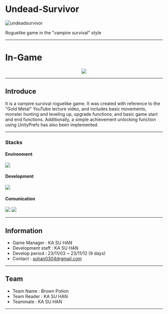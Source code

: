 # Undead-Survivor

![undeadsurvivor](https://github.com/suhan0304/Undead-Survivor/assets/102403989/f0ed736c-48b0-43cc-9407-e49ba77221f2)

Roguelike game in the "vampire survival" style

---

# In-Game
<p align="center">
<img src="![12](https://github.com/suhan0304/Undead-Survivor/assets/102403989/b77488ba-7acf-47d8-a554-903799b17771)">
</p>

---

## Introduce
It is a vampire survival roguelike game. It was created with reference to the "Gold Metal" YouTube lecture video, and includes basic movements, monster hunting and leveling up, upgrade functions, and basic game start and end functions. Additionally, a simple achievement unlocking function using UnityPrefs has also been implemented.

---

### Stacks

#### Environment
<img src="https://img.shields.io/badge/unity-##000000?style=for-the-badge&logo=unity&logoColor=white">

#### Development
<img src="https://img.shields.io/badge/c#-#512BD4?style=for-the-badge&logo=c#&logoColor=white">

#### Comunication
<img src="https://img.shields.io/badge/velog-#20C997?style=for-the-badge&logo=velog&logoColor=white">
<img src="https://img.shields.io/badge/notion-#000000?style=for-the-badge&logo=notion&logoColor=white">

---

## Information
- Game Manager : KA SU HAN
- Development staff : KA SU HAN
- Develop period : 23/11/03 ~ 23/11/12 (9 days)
- Contact : suhan0304@gmail.com

---

## Team
- Team Name : Brown Potion
- Team Reader : KA SU HAN
- Teammate : KA SU HAN

---
